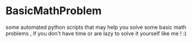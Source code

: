 # BasicMathProblem
some automated python scripts that may help you solve some basic math problems , if you don't have time or are lazy to solve it yourself like me ! :)
